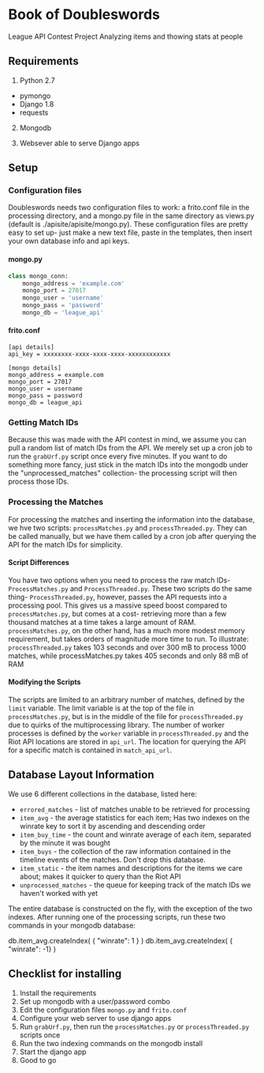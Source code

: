 # Book of Doubleswords
League API Contest Project
Analyzing items and thowing stats at people

## Requirements
1. Python 2.7
  * pymongo
  * Django 1.8
  * requests

2. Mongodb

3. Websever able to serve Django apps

## Setup

### Configuration files
Doubleswords needs two configuration files to work: a frito.conf file in the processing directory, and a mongo.py file in the same directory as views.py (default is ./apisite/apisite/mongo.py). These configuration files are pretty easy to set up- just make a new text file, paste in the templates, then insert your own database info and api keys.

#### mongo.py
``` python
class mongo_conn:
	mongo_address = 'example.com'
	mongo_port = 27017
	mongo_user = 'username'
	mongo_pass = 'password'
	mongo_db = 'league_api'
```

#### frito.conf
```
[api details]
api_key = xxxxxxxx-xxxx-xxxx-xxxx-xxxxxxxxxxxx

[mongo details]
mongo_address = example.com
mongo_port = 27017
mongo_user = username
mongo_pass = password
mongo_db = league_api

```

### Getting Match IDs
Because this was made with the API contest in mind, we assume you can pull a random list of match IDs from the API. We merely set up a cron job to run the ```grabUrf.py``` script once every five minutes. If you want to do something more fancy, just stick in the match IDs into the mongodb under the "unprocessed_matches" collection- the processing script will then process those IDs.

### Processing the Matches
For processing the matches and inserting the information into the database, we hve two scripts: ```processMatches.py``` and ```processThreaded.py```. They can be called manually, but we have them called by a cron job after querying the API for the match IDs for simplicity. 
#### Script Differences
You have two options when you need to process the raw match IDs- ```ProcessMatches.py``` and ```ProcessThreaded.py```. These two scripts do the same thing- ```ProcessThreaded.py```, however, passes the API requests into a processing pool. This gives us a massive speed boost compared to ```processMatches.py```, but comes at a cost- retrieving more than a few thousand matches at a time takes a large amount of RAM. ```processMatches.py```, on the other hand, has a much more modest memory requirement, but takes orders of magnitude more time to run. 
To illustrate: ```processThreaded.py``` takes 103 seconds and over 300 mB to process 1000 matches, while processMatches.py takes 405 seconds and only 88 mB of RAM

#### Modifying the Scripts
The scripts are limited to an arbitrary number of matches, defined by the ```limit``` variable. The limit variable is at the top of the file in ```processMatches.py```, but is in the middle of the file for ```processThreaded.py``` due to quirks of the multiprocessing library. The number of worker processes is defined by the ```worker``` variable in ```processThreaded.py``` and the Riot API locations are stored in ```api_url```. The location for querying the API for a specific match is contained in ```match_api_url```.

## Database Layout Information
We use 6 different collections in the database, listed here:
* ```errored_matches``` - list of matches unable to be retrieved for processing
* ```item_avg``` - the average statistics for each item; Has two indexes on the winrate key to sort it by ascending and descending order
* ```item_buy_time``` - the count and winrate average of each item, separated by the minute it was bought
* ```item_buys``` - the collection of the raw information contained in the timeline events of the matches. Don't drop this database. 
* ```item_static``` - the item names and descriptions for the items we care about; makes it quicker to query than the Riot API
* ```unprocessed_matches``` - the queue for keeping track of the match IDs we haven't worked with yet

The entire database is constructed on the fly, with the exception of the two indexes. After running one of the processing scripts, run these two commands in your mongodb database:

db.item_avg.createIndex( { "winrate": 1 } )
db.item_avg.createIndex( { "winrate": -1} )

## Checklist for installing
1. Install the requirements
2. Set up mongodb with a user/password combo
3. Edit the configuration files ```mongo.py``` and ```frito.conf```
4. Configure your web server to use django apps
5. Run ```grabUrf.py```, then run the ```processMatches.py``` or ```processThreaded.py``` scripts once
6. Run the two indexing commands on the mongodb install
7. Start the django app
8. Good to go 